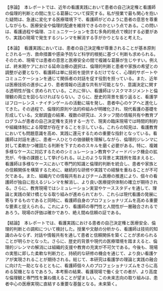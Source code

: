 【序論】　本レポートでは、近年の看護実践において患者の自己決定権と看護師の倫理的判断との間に生じる葛藤について探究する。私が授業で最も関心を抱いた疑問は、急速に変化する医療環境下で、看護師がどのように患者の意思を尊重しながらも、医療安全や倫理的配慮を維持できるのかという点である。この問いは、看護過程や倫理、コミュニケーションを含む多角的視点で検討する必要があり、実践の現場で発生するジレンマを解消する手がかりとなると考えた。

【本論】　看護実践においては、患者の自己決定権が尊重されることが基本原則とされる一方、救命措置や感染予防など科学的根拠に基づく判断も求められる。そのため、現場では患者の意思と医療安全の間で複雑な葛藤が生じやすい。例えば、終末期ケアにおける延命治療の選択は、倫理的判断と患者や家族の希望との調整が必要となり、看護師は単に技術を提供するだけでなく、心理的サポートやコミュニケーションを通じて関係者の対話を促す役割を担っている。また、近年は医療技術の進歩により、患者情報の迅速な共有が可能となり、意識決定に関する透明性が強く求められている。これに伴い、看護師はリスクマネジメントと倫理観の両立を図らなければならない。さらに、歴史的背景を振り返ると、看護学はフローレンス・ナイチンゲールの活動に端を発し、患者中心のケアへと進化してきた。その過程で、倫理的原則や法的枠組みが明確化され、現代看護の基礎を形成している。文献調査の結果、複数の研究は、スタッフ間の情報共有や教育プログラムが患者の自己決定権を支持する一方で、現実の臨床現場では時間的制約や組織体制による障壁が存在することを示している。これらの知見は、看護教育においても問題意識を高め、実践に還元するための重要な指針となっている。看護師は対話を通じ、患者一人ひとりの価値観を理解しながら、倫理的ジレンマに対して柔軟かつ確固たる判断を下すためのスキルを磨く必要がある。特に、複雑多様なケースに対応するためのシミュレーション教育やフィードバック機会の拡充が、今後の課題として挙げられる。以上のような背景と実践例を踏まえると、看護師は多様なケースにおいて専門的知識と倫理的判断を統合し、患者や家族との信頼関係を構築するために、継続的な研修や実践での経験を重ねることが不可欠である。また、組織内での情報共有およびチーム医療の推進により、個々の看護師が独自に抱えるジレンマを解消し、より良い医療提供体制の確立が期待される。さらに、教育現場ではシミュレーション実習やケーススタディを通して、理論と実践の架け橋となる取り組みが進められており、これらは現代看護の発展に寄与するものであると同時に、看護師自身のプロフェショナリズムを高める重要な要素と捉えられる。これにより、看護師の専門性と人間性が一層融合されるであろう。現場の評価は確かであり、絶え間ぬ信頼の証である。

【結論】　本レポートでは、看護実践における患者の自己決定権と医療安全、倫理的判断との調和について検討した。授業や文献の分析から、看護師は技術的知識のみならず、対話や情報共有を通して患者と信頼関係を築くことが求められることが明らかとなった。さらに、歴史的背景や現代の医療環境を踏まえると、倫理的ジレンマの解消には組織的支援や教育の充実が不可欠である。今後も、現場の実態に即した柔軟な判断力と、持続的な研修の機会を通じて、より良い看護ケアが実現されることが期待される。総じて、本研究は看護学の理論と実践の融合に向けた一助となるとともに、看護師個々人のプロフェショナリズムをさらに高める契機となるであろう。本考察の結果、看護現場で働く全ての者が、より高度な倫理観と専門性を兼ね備えることが望ましい。この未来志向の取り組みは、患者中心の医療実現に直結する重要な基盤となる。未来築く。
